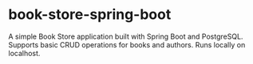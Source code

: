 # book-store-spring-boot
A simple Book Store application built with Spring Boot and PostgreSQL. Supports basic CRUD operations for books and authors. Runs locally on localhost.
